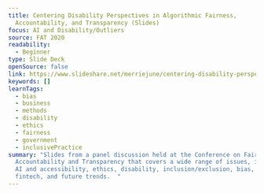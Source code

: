 ```yaml
---
title: Centering Disability Perspectives in Algorithmic Fairness,
  Accountability, and Transparency (Slides)
focus: AI and Disability/Outliers
source: FAT 2020
readability:
  - Beginner
type: Slide Deck
openSource: false
link: https://www.slideshare.net/merriejune/centering-disability-perspectives-in-algorithmic-fairness-accountability-transparency-226143105
keywords: []
learnTags:
  - bias
  - business
  - methods
  - disability
  - ethics
  - fairness
  - government
  - inclusivePractice
summary: "Slides from a panel discussion held at the Conference on Fairness,
  Accountability and Transparency that covers a wide range of issues, including
  AI and accessibility, ethics, disability, inclusion/exclusion, bias, law,
  fintech, and future trends.  "
---
```

